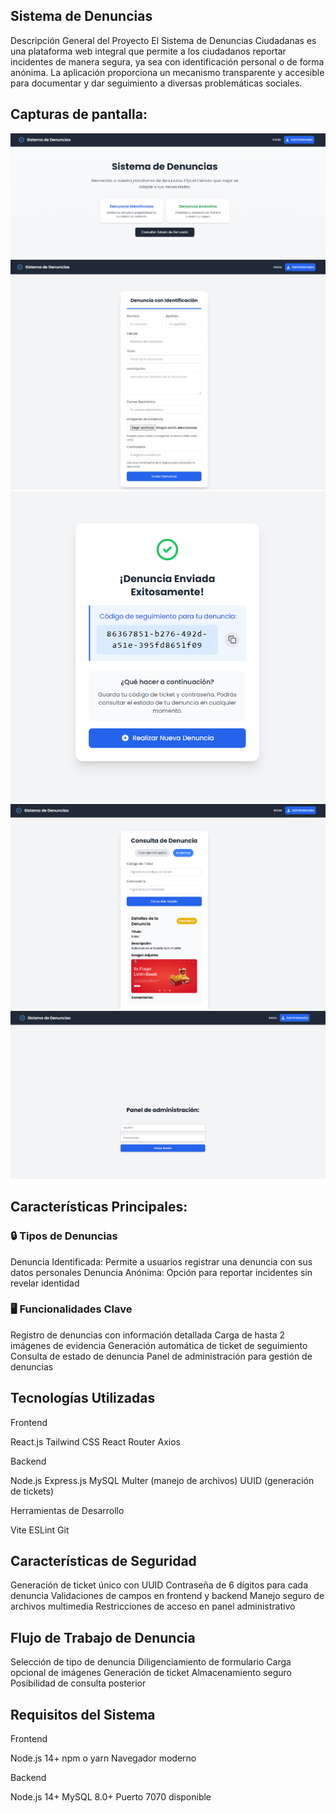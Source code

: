 ## Sistema de Denuncias

Descripción General del Proyecto
El Sistema de Denuncias Ciudadanas es una plataforma web integral que permite a los ciudadanos reportar incidentes de manera segura, ya sea con identificación personal o de forma anónima. La aplicación proporciona un mecanismo transparente y accesible para documentar y dar seguimiento a diversas problemáticas sociales.

## Capturas de pantalla:

![](img1.png)
![](img2.png)
![](img3.png)
![](img4.png)
![](img5.png)

## Características Principales:

### 🔒 Tipos de Denuncias

Denuncia Identificada: Permite a usuarios registrar una denuncia con sus datos personales
Denuncia Anónima: Opción para reportar incidentes sin revelar identidad

### 🖥️ Funcionalidades Clave

Registro de denuncias con información detallada
Carga de hasta 2 imágenes de evidencia
Generación automática de ticket de seguimiento
Consulta de estado de denuncia
Panel de administración para gestión de denuncias

## Tecnologías Utilizadas
Frontend

React.js
Tailwind CSS
React Router
Axios

Backend

Node.js
Express.js
MySQL
Multer (manejo de archivos)
UUID (generación de tickets)

Herramientas de Desarrollo

Vite
ESLint
Git


## Características de Seguridad

Generación de ticket único con UUID
Contraseña de 6 dígitos para cada denuncia
Validaciones de campos en frontend y backend
Manejo seguro de archivos multimedia
Restricciones de acceso en panel administrativo

## Flujo de Trabajo de Denuncia

Selección de tipo de denuncia
Diligenciamiento de formulario
Carga opcional de imágenes
Generación de ticket
Almacenamiento seguro
Posibilidad de consulta posterior

## Requisitos del Sistema
Frontend

Node.js 14+
npm o yarn
Navegador moderno

Backend

Node.js 14+
MySQL 8.0+
Puerto 7070 disponible


